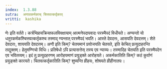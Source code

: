 ```yaml
---
index:  1.3.88
sutra:  अणावकर्मकाच् चित्तवत्कर्तृकात्
vritti:  kashika 
---
```


णेः इति वर्तते। कर्त्रभिप्रायक्रियाफलविवक्षायाम् आत्मनेपदापवादः परस्मैपदं विधीयते। अण्यन्तो यो धतुरकर्मकश्चित्तवत्कर्तृकश्च तस्माद् ण्यन्तात् परस्मैपदं भवति। आस्ते देवदत्तः, आसयति देवदत्तम्। शेते देवदत्तः, शाययति देवदत्तम्। अणौ इति किम्? चेतयमानं प्रयोजयति चेतयते, इति केचित् प्रत्युदाहरन्ति तद्युक्तम्। हेतुमण्णिचो विधिः। प्रतिषेधो ऽपि प्रत्यासत्तेस् तस्य एव न्याय्यः। तस्मादिह चेतयति इति परस्मैपदेन एव भवितव्यम्। इदं तु प्रत्युदहरणम् आरोहयमाणं प्रयुड्क्ते आरोहयते। अकर्मकातिति किम्? कठं कुर्वाणं प्रयुङ्क्ते कारयते। चितवत्कर्तृकातिति किम्? शुष्यन्ति व्रीहयः, शोषयते व्रीहीनातपः।

